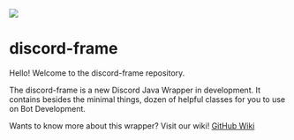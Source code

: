 [![](https://jitpack.io/v/mluizaa00/discord-frame.svg)](https://jitpack.io/#mluizaa00/discord-frame)
# discord-frame

Hello! Welcome to the discord-frame repository.

The discord-frame is a new Discord Java Wrapper in development.
It contains besides the minimal things, dozen of helpful classes for you to use on Bot Development.

Wants to know more about this wrapper? Visit our wiki! 
[GitHub Wiki](https://github.com/mluizaa00/discord-frame/wiki)
